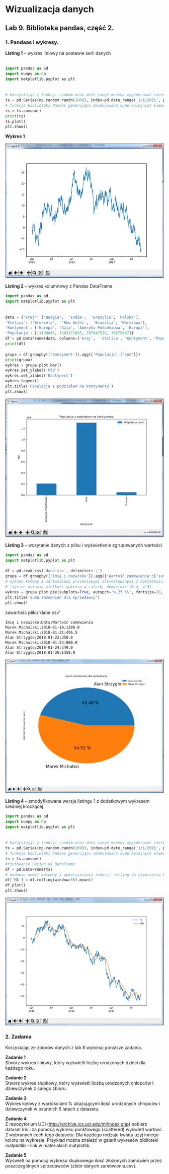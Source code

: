 # Wizualizacja danych
## Lab 9. Biblioteka pandas, część 2.

### **1. Pandaas i wykresy.**

**Listing 1** – wykres liniowy na postawie serii danych

```python

import pandas as pd
import numpy as np
import matplotlib.pyplot as plt


# korzystając z funkcji random oraz date_range możemy wygenerować szereg czasowy danych
ts = pd.Series(np.random.randn(1000), index=pd.date_range('1/1/2015', periods=1000))
# funkcja biblioteki Pandas generująca skumulowana sumę kolejnych elementów
ts = ts.cumsum()
print(ts)
ts.plot()
plt.show()
```

**Wykres 1**

![wykres1](wykres1.png)

**Listing 2** – wykres kolumnowy z Pandas DataFrame
```python
import pandas as pd
import matplotlib.pyplot as plt


data = {'Kraj': ['Belgia',  'Indie',  'Brazylia', 'Polska'],
'Stolica': ['Bruksela',  'New Delhi',  'Brasilia', 'Warszawa'],
'Kontynent': ['Europa', 'Azja', 'Ameryka Południowa', 'Europa'],
'Populacja': [11190846, 1303171035, 207847528, 38675467]}
df = pd.DataFrame(data, columns=['Kraj',  'Stolica', 'Kontynent', 'Populacja'])
print(df)

grupa = df.groupby(['Kontynent']).agg({'Populacja':['sum']})
print(grupa)
wykres = grupa.plot.bar()
wykres.set_ylabel('Mld')
wykres.set_xlabel('Kontynent')
wykres.legend()
plt.title('Populacja z podziałem na kontynenty')
plt.show()
```

![wykres2](wykres2.png)

**Listing 3** – wczytanie danych z pliku i wyświetlenie zgrupowanych wartości
```python
import pandas as pd
import matplotlib.pyplot as plt

df = pd.read_csv('dane.csv', delimiter=';')
grupa = df.groupby(['Imię i nazwisko']).agg({'Wartość zamówienia':['sum']})
# wykres kołowy z wartościami procentowymi sformatowanymi z dokładnością do 2 miejsc po przecinku
# figsize ustawia wielkość wykresu w calach, domyślnie [6.4, 4.8].
wykres = grupa.plot.pie(subplots=True, autopct='%.2f %%', fontsize=20, figsize=(6, 6))
plt.title('Suma zamównień dla sprzedawcy')
plt.show()
```



zawartość pliku ‘dane.csv’
```csv
Imię i nazwisko;Data;Wartość zamówienia
Marek Michalski;2018-01-10;1200.0
Marek Michalski;2018-01-21;456.5
Alan Strzygło;2018-01-22;350.0
Marek Michalski;2018-01-23;800.0
Alan Strzygło;2018-01-24;349.0
Alan Strzygło;2018-01-26;1350.0
```

![wykres3](wykres3.png)

**Listing 4** – zmodyfikowana wersja listingu 1 z dodatkowym wykresem średniej kroczącej
```python
import pandas as pd
import numpy as np
import matplotlib.pyplot as plt


# korzystając z funkcji random oraz date_range możemy wygenerować szereg czasowy danych
ts = pd.Series(np.random.randn(1000), index=pd.date_range('1/1/2015', periods=1000))
# funkcja biblioteki Pandas generująca skumulowana sumę kolejnych elementów
ts = ts.cumsum()
#rzutowanie Serien na DataFrame
df = pd.DataFrame(ts)
# dodanie nowej kolumny i wykorzystanie funkcji rolling do stworzenia kolejnych wartości średniej kroczącej
df['MA'] = df.rolling(window=50).mean()
df.plot()
plt.show()
```

![wykres4](wykres4.png)

### **2. Zadania**
Korzystając ze zbiorów danych z lab 8 wykonaj poniższe zadania.

**Zadanie 1**  
Stwórz wykres liniowy, który wyświetli liczbę urodzonych dzieci dla każdego roku.

**Zadanie 2**  
Stwórz wykres słupkowy, który wyświetli liczbę urodzonych chłopców i dziewczynek z całego zbioru.

**Zadanie 3**  
Wykres kołowy z wartościami % ukazującymi ilość urodzonych chłopców i dziewczynek w ostatnich 5 latach z datasetu.

**Zadanie 4**  
Z repozytorium UCI (http://archive.ics.uci.edu/ml/index.php) pobierz dataset Iris i za pomocą wykresu punktowego (scattered) wyświetl wartość 2 wybranych cech tego datasetu. Dla każdego rodzaju kwiatu użyj innego koloru na wykresie. Przykład można znaleźć w galerii wykresów biblioteki matplotlib - link w materiałach matplotlib.

**Zadanie 5**  
Wyświetl na pomocą wykresu słupkowego ilość złożonych zamówień przez poszczególnych sprzedawców (zbiór danych zamówienia.csv).